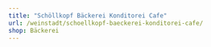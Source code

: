 ```yaml
---
title: "Schöllkopf Bäckerei Konditorei Cafe"
url: /weinstadt/schoellkopf-baeckerei-konditorei-cafe/
shop: Bäckerei
---
```

